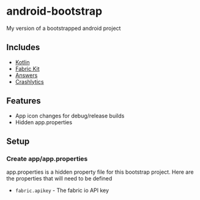 # android-bootstrap

My version of a bootstrapped android project

## Includes

 * [Kotlin](https://kotlinlang.org/)
 * [Fabric Kit](https://fabric.io/kits/)
  * [Answers](https://answers.io/)
  * [Crashlytics](https://try.crashlytics.com/)

## Features

 * App icon changes for debug/release builds
 * Hidden app.properties

## Setup

### Create app/app.properties

app.properties is a hidden property file for this bootstrap project. Here are the properties that will need to be defined

 * `fabric.apikey` - The fabric io API key
